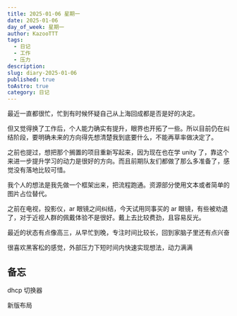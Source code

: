 ```yaml
---
title: 2025-01-06 星期一
date: 2025-01-06
day_of_week: 星期一
author: KazooTTT
tags:
  - 日记
  - 工作
  - 压力
description: 
slug: diary-2025-01-06
published: true
toAstro: true
category: 日记
---
```


最近一直都很忙，忙到有时候怀疑自己从上海回成都是否是好的决定。

但又觉得换了工作后，个人能力确实有提升，眼界也开拓了一些。所以目前仍在纠结阶段，要明确未来的方向得先想清楚我到底要什么，不能再草率做决定了。

之前也提过，想把那个搁置的项目重新写起来，因为现在也在学 unity 了，靠这个来进一步提升学习的动力是很好的方向。而且前期队友们都做了那么多准备了，感觉没有落地比较可惜。

我个人的想法是我先做一个框架出来，把流程跑通。资源部分使用文本或者简单的图片占位替代。

之前在电视，投影仪，ar 眼镜之间纠结，今天试用同事买的 ar 眼镜，有些被劝退了，对于近视人群的佩戴体验不是很好。戴上去比较费劲，且容易反光。

最近的状态有点像高三，从早忙到晚，专注时间比较长，回到家脑子里还有点兴奋

很喜欢黑客松的感觉，外部压力下短时间内快速实现想法，动力满满

## 备忘

dhcp 切换器

新版布局
